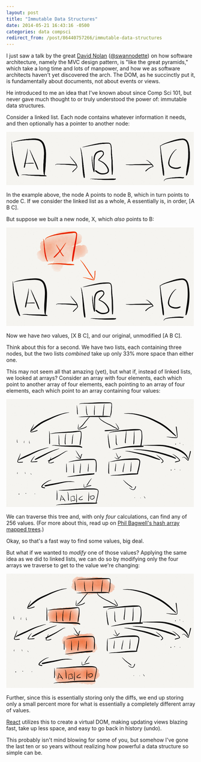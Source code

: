 ```yaml
---
layout: post
title: "Immutable Data Structures"
date: 2014-05-21 16:43:16 -0500
categories: data compsci
redirect_from: /post/86440757266/immutable-data-structures
---
```


I just saw a talk by the great [David Nolan](https://github.com/swannodette) ([@swannodette](https://twitter.com/swannodette)) on how software architecture, namely the MVC design pattern, is "like the great pyramids," which take a long time and lots of manpower, and how we as software architects haven't yet discovered the arch. The DOM, as he succinctly put it, is fundamentally about documents, not about events or views.

He introduced to me an idea that I've known about since Comp Sci 101, but never gave much thought to or truly understood the power of: immutable data structures.

Consider a linked list. Each node contains whatever information it needs, and then optionally has a pointer to another node:

![](/assets/images/posts/immutable-data-structures/linked-list.png)

In the example above, the node A points to node B, which in turn points to node C. If we consider the linked list as a whole, A essentially is, in order, [A B C].

But suppose we built a new node, X, which _also_ points to B:

![](/assets/images/posts/immutable-data-structures/linked-list-with-new-root.png)

Now we have _two_ values, [X B C], and our original, unmodified [A B C]. 

Think about this for a second. We have two lists, each containing three nodes, but the two lists _combined_ take up only 33% more space than either one.

This may not seem all that amazing (yet), but what if, instead of linked lists, we looked at arrays? Consider an array with four elements, each which point to another array of four elements, each pointing to an array of four elements, each which point to an array containing four values:

![](/assets/images/posts/immutable-data-structures/arrays.png)

We can traverse this tree and, with only _four_ calculations, can find any of 256 values. (For more about this, read up on [Phil Bagwell's hash array mapped trees](http://infoscience.epfl.ch/record/64398/files/idealhashtrees.pdf).)

Okay, so that's a fast way to find some values, big deal.

But what if we wanted to _modify_ one of those values? Applying the same idea as we did to linked lists, we can do so by modifying only the four arrays we traverse to get to the value we're changing:

![](/assets/images/posts/immutable-data-structures/arrays-with-path.png)

Further, since this is essentially storing only the diffs, we end up storing only a small percent more for what is essentially a completely different array of values.

[React](http://facebook.github.io/react/) utilizes this to create a virtual DOM, making updating views blazing fast, take up less space, and easy to go back in history (undo).

This probably isn't mind blowing for some of you, but somehow I've gone the last ten or so years without realizing how powerful a data structure so simple can be.
